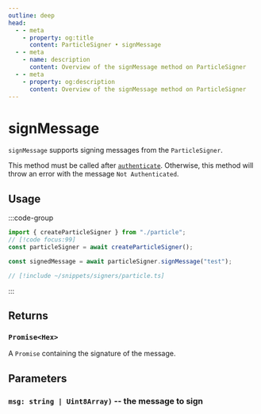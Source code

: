 ```yaml
---
outline: deep
head:
  - - meta
    - property: og:title
      content: ParticleSigner • signMessage
  - - meta
    - name: description
      content: Overview of the signMessage method on ParticleSigner
  - - meta
    - property: og:description
      content: Overview of the signMessage method on ParticleSigner
---
```


# signMessage

`signMessage` supports signing messages from the `ParticleSigner`.

This method must be called after [`authenticate`](/packages/aa-signers/particle/authenticate). Otherwise, this method will throw an error with the message `Not Authenticated`.

## Usage

:::code-group

```ts [example.ts]
import { createParticleSigner } from "./particle";
// [!code focus:99]
const particleSigner = await createParticleSigner();

const signedMessage = await particleSigner.signMessage("test");
```

```ts [particle.ts]
// [!include ~/snippets/signers/particle.ts]
```

:::

## Returns

### `Promise<Hex>`

A `Promise` containing the signature of the message.

## Parameters

### `msg: string | Uint8Array)` -- the message to sign
